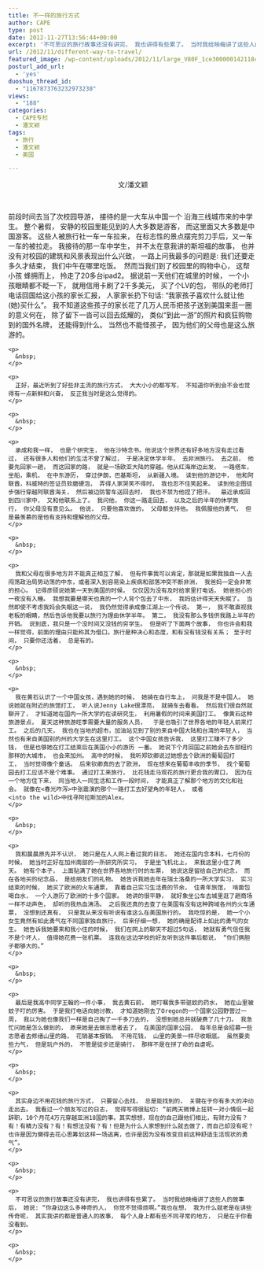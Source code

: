 ```yaml
---
title: 不一样的旅行方式
author: CAPE
type: post
date: 2012-11-27T13:56:44+00:00
excerpt: '不可思议的旅行故事还没有讲完， 我也讲得有些累了。 当时我给映梅讲了这些人的故事后， 她说: “你身边这么多神奇的人， 你觉不觉得烦啊。”我也在想， 我为什么就老是在讲些传奇呢， 其实我讲的都是普通人的故事， 每个人身上都有些不同寻常的地方， 只是在于你看没看到。 '
url: /2012/11/different-way-to-travel/
featured_image: /wp-content/uploads/2012/11/large_V80F_1ce300000142118c1.jpg
posturl_add_url:
  - 'yes'
duoshuo_thread_id:
  - "1167873763232973230"
views:
  - "188"
categories:
  - CAPE专栏
  - 潘文颖
tags:
  - 旅行
  - 潘文颖
  - 美国

---
```

<div>
  <p style="text-align: center;">
     文/潘文颖
  </p>
  
  <p>
    &nbsp;
  </p>
  
  <div>
    <p>
      前段时间去当了次校园导游， 接待的是一大车从中国一个 沿海三线城市来的中学生。 整个暑假， 安静的校园里能见到的人大多数是游客， 而这里面又大多数是中国游客。 这些人被旅行社一车一车拉来， 在标志性的景点摆完剪刀手后，又一车一车的被拉走。 我接待的那一车中学生， 并不太在意我讲的斯坦福的故事， 也并没有对校园的建筑和风景表现出什么兴致， 一路上问我最多的问题是: 我们还要走多久才结束， 我们中午在哪里吃饭。  然而当我们到了校园里的购物中心， 这帮小孩 蜂拥而上， 拎走了20多台ipad2。 据说前一天他们在城里的时候， 一个小孩眼睛都不眨一下， 就用信用卡刷了2千多美元， 买了个LV的包， 带队的老师打电话回国给这小孩的家长汇报， 人家家长扔下句话: “我家孩子喜欢什么就让他(她)买什么”。 我不知道这些孩子的家长花了几万人民币把孩子送到美国来逛一圈的意义何在， 除了留下一沓可以回去炫耀的， 类似“到此一游”的照片和疯狂购物到的国外名牌， 还能得到什么。 当然也不能怪孩子， 因为他们的父母也是这么旅游的。
    </p>
    
    <p>
      &nbsp;
    </p>
    
    <p>
      正好，最近听到了好些非主流的旅行方式， 大大小小的都写写， 不知道你听到会不会也觉得有一点新鲜和兴奋， 反正我当时是这么觉得的。
    </p>
    
    <p>
      &nbsp;
    </p>
    
    <p>
      承成和我一样， 也是个研究生， 他在沙特念书。他说这个世界还有好多地方没有走过看过， 还有很多人和他们的生活不曾了解过， 于是决定休学半年， 去非洲旅行。 去之前， 他要先回家一趟， 而这回家的路， 就是一场欧亚大陆的穿越。他从红海岸边出发， 一路搭车，坐船，乘机， 在中东游历， 穿过伊朗，巴基斯坦， 从新疆入境。 读到他的游记中， 他和阿联酋，科威特的签证员软磨硬泡， 弄得人家哭笑不得时， 我也忍不住笑起来。 读到他企图徒步强行穿越阿联酋海关， 然后被边防警车送回去时， 我也不禁为他捏了把汗。  最近承成回到四川家中， 又和他联系上了。 我问他， 你这一路走回去， 以及之后的半年的休学旅行， 你父母没有意见么。 他说， 只要他喜欢做的， 父母都支持他。 我佩服他的勇气， 但是最羡慕的是他有支持和理解他的父母。
    </p>
    
    <p>
      &nbsp;
    </p>
    
    <p>
      我和父母在很多地方并不能真正相互了解， 但有件事我可以肯定，那就是如果我独自一人去闯荡政治局势动荡的中东，或者深入到容易染上疾病和部落冲突不断非洲， 我爸妈一定会非常的担心。 记得彦硕说她第一天到美国的时候， 仅仅因为没有及时给家里打电话， 她爸担心的一夜没有入睡。 我想我要是哪天也真的一个人背个包去了中东， 我妈估计得天天失眠了。 当然即使不考虑我妈会失眠这一说， 我仍然觉得承成像江湖上一个传说。 第一， 我不敢直视我老板的眼睛，然后告诉他我要以旅行为理由休学半年。 第二， 我没有那么多钱供我路上半年的开销。 说到底，我只是一个没时间又没钱的穷学生。 但是听了下面两个故事， 你也许会和我一样觉得，前面的理由只能称其为借口。旅行是种决心和态度，和有没有钱没有关系； 至于时间， 只要你还活着， 总是有的。
    </p>
    
    <p>
      &nbsp;
    </p>
    
    <p>
      我在黄石认识了一个中国女孩，遇到她的时候， 她骑在自行车上， 问我是不是中国人。 她说她就在附近的旅馆打工， 听人说Jenny Lake很漂亮， 就骑车去看看。 然后我们很自然就聊开了， 才知道她在国内一所大学的在读研究生， 利用暑假的时间来美国打工。 像黄石这种旅游景点， 夏天这种旅游旺季需要大量的服务人员，  于是也吸引了世界各地的年轻人前来打工。 之后的几天， 我也在当地的超市，加油站见到了别的来自中国大陆和台湾的年轻人， 当然也有来自美国别的州的大学生在这里打工。 这个中国女孩告诉我， 这里打工赚不了多少钱， 但是也够她在打工结束后在美国小小的游历 一番。 她说下个月回国之前她会去东部纽约那样的大城市， 也会来加州。 高中的时候， 我听郑钦卿说过她想去个欧洲的葡萄园打工， 当时觉得像个童话。 后来钦卿真的去了欧洲， 现在想来在葡萄丰收的季节， 找个葡萄园去打工应该不是个难事。 通过打工来旅行， 比花钱走马观花的旅行更合我的胃口， 因为在一个地方住下来， 同当地人一同生活和工作一段时间， 才能真正了解那个地方的文化和社会。 就像在<春光咋泻>中张震演的那个一路打工去好望角的年轻人， 或者<into the wild>中找寻阿拉斯加的Alex。
    </p>
    
    <p>
      &nbsp;
    </p>
    
    <p>
      我和晨晨原先并不认识， 她只是在人人网上看过我的日志。 她还在国内念本科，七月份的时候， 她当时正好在加州南部的一所研究所实习， 于是坐飞机北上， 来我这里小住了两天。 她有个本子， 上面贴满了她在世界各地旅行时的车票， 她说这是留给自己的纪念， 而在各地买的纪念品， 是给朋友们的礼物。 她告诉我她去年在瑞士洛桑的一所大学实习， 实习结束的时候， 她买了欧洲的火车通票， 靠着自己实习生活费的节余， 住青年旅馆， 啃面包喝白水， 一个人游历了欧洲的十多个国家。 她讲的很平静， 就好象坐公车去城里逛了趟商场一样不动声色， 却听的我热血沸汤。 之后我还真的去查了在美国有没有这种跨域各州的火车通票， 没想到还真有， 只是我从来没有听说有谁这么在美国旅行的。 我吃惊的是， 她一个小女生竟然有如此勇气在不同国家独自旅行， 后来仔细一想， 她的确是配得上如此的勇气的女生。 她告诉我她要来和我小住的时候， 我们在网上的聊天不超过5句话， 她就有勇气信任我不是个坏人， 值得她花费一张机票。 连我在这边学校的好友听到这件事后都说， “你们俩胆子都够大的。”
    </p>
    
    <p>
      &nbsp;
    </p>
    
    <p>
      最后是我高中同学王翰的一件小事， 我去黄石前， 她叮嘱我多带驱蚊的药水， 她在山里被蚊子叮的厉害。 于是我打电话向她讨教， 才知道她刚去了Oregon的一个国家公园野营过一周， 我以为她也像我们一样是自己掏了一千多刀去的， 没想到她总共就破费了几十刀。 我急忙问她是怎么做到的， 原来她是去做志愿者去了， 在美国的国家公园， 每年总是会招募一些志愿者去修缮山里的路， 花销基本报销。 不用花钱， 山里的美景一样尽收眼底。 虽然要卖些力气， 但是玩户外的， 不管是徒步还是骑行， 那样不是在拼了命的自虐呢。
    </p>
    
    <p>
      &nbsp;
    </p>
    
    <p>
      其实身边不用花钱的旅行方式， 只要留心去找， 总是能找到的， 关键在于你有多大的冲动走出去。 我看过一个朋友写过的日志， 觉得写得很贴切: “前两天微博上狂转一对小情侣一起辞职，10个月花4万元穿越亚洲18国的事。其实想想，现在的自己跟他们相比，有财力没有？有！有精力没有？有！有想法没有？有！但是为什么人家想到什么就去做了，而自己却没有呢？也许是因为懒得去花心思筹划这样一场逃离，也许是因为没有改变目前这种舒适生活现状的勇气”。
    </p>
    
    <p>
      &nbsp;
    </p>
    
    <p>
      不可思议的旅行故事还没有讲完， 我也讲得有些累了。 当时我给映梅讲了这些人的故事后， 她说: “你身边这么多神奇的人， 你觉不觉得烦啊。”我也在想， 我为什么就老是在讲些传奇呢， 其实我讲的都是普通人的故事， 每个人身上都有些不同寻常的地方， 只是在于你看没看到。
    </p>
    
    <p>
      &nbsp;
    </p>
  </div>
</div>